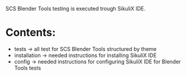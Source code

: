 SCS Blender Tools testing is executed trough SikuliX IDE.

Contents:
=====================================================================
* tests -> all test for SCS Blender Tools structured by theme
* installation -> needed instructions for installing SikuliX IDE
* config -> needed instructions for configuring SikuliX IDE 
for Blender Tools tests
